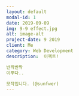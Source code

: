 ```yaml
---
layout: default
modal-id: 1
date: 2019-09-09
img: 9-9 effect.jpg
alt: image-alt
project-date: 9 2019
client: Me
category: Web Development
description:  이펙트!

반짝반짝 
이뿌다..

모작입니다. (@sunfwer)
---
```

